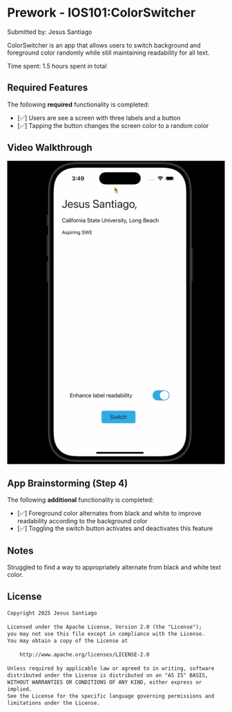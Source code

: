 
# Prework - IOS101:ColorSwitcher

Submitted by: Jesus Santiago

ColorSwitcher is an app that allows users to switch background and foreground color randomly while still maintaining readability for all text.

Time spent: 1.5 hours spent in total

## Required Features

The following **required** functionality is completed:

- [✅] Users are see a screen with three labels and a button
- [✅] Tapping the button changes the screen color to a random color
 
## Video Walkthrough

![Demo](IOS101Prework/ios101.gif)

## App Brainstorming (Step 4)

The following **additional** functionality is completed:

- [✅] Foreground color alternates from black and white to improve readability according to the background color
- [✅] Toggling the switch button activates and deactivates this feature

## Notes

Struggled to find a way to appropriately alternate from black and white text color.

## License

    Copyright 2025 Jesus Santiago

    Licensed under the Apache License, Version 2.0 (the "License");
    you may not use this file except in compliance with the License.
    You may obtain a copy of the License at

        http://www.apache.org/licenses/LICENSE-2.0

    Unless required by applicable law or agreed to in writing, software
    distributed under the License is distributed on an "AS IS" BASIS,
    WITHOUT WARRANTIES OR CONDITIONS OF ANY KIND, either express or implied.
    See the License for the specific language governing permissions and
    limitations under the License.
